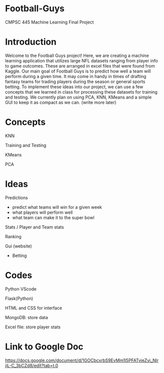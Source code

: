 # Football-Guys
CMPSC 445 Machine Learning Final Project

# Introduction
Welcome to the Football Guys project! Here, we are creating a machine learning application that utilizes large NFL datasets ranging from player info to game outcomes. These are arranged in excel files that were found from Kaggle. Our main goal of Football Guys is to predict how well a team will perform during a given time. It may come in handy in times of drafting fantasy teams for trading players during the season or general sports betting. To implement these ideas into our project, we can use a few concepts that we learned in class for processing these datasets for training and testing. We currently plan on using PCA, KNN, KMeans and a simple GUI to keep it as compact as we can. (write more later)

# Concepts

KNN 

Training and Testing

KMeans

PCA

# Ideas

Predictions

- predict what teams will win for a given week
- what players will perform well
- what team can make it to the super bowl

Stats / Player and Team stats

Ranking

Gui (website)

-  Betting

# Codes

Python
VScode

Flask(Python)

HTML and CSS for interface

MongoDB: store data

Excel file: store player stats

# Link to Google Doc

https://docs.google.com/document/d/1GOCbcxrbS9EvMm1l5PFATvjeZyi_NlrjiL-C_3bCZd8/edit?tab=t.0
